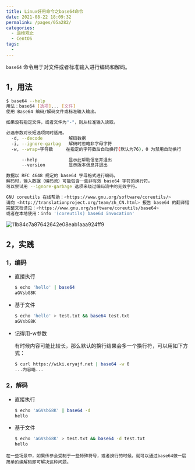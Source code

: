 ```yaml
---
title: Linux好用命令之base64命令
date: 2021-08-22 18:09:32
permalink: /pages/05a282/
categories:
  - 运维观止
  - CentOS
tags:
  - 
---
```


`base64` 命令用于对文件或者标准输入进行编码和解码。

## 1，用法

```bash
$ base64 --help
用法：base64 [选项]... [文件]
使用 Base64 编码/解码文件或标准输入输出。

如果没有指定文件，或者文件为"-"，则从标准输入读取。

必选参数对长短选项同时适用。
  -d, --decode          解码数据
  -i, --ignore-garbag   解码时忽略非字母字符
  -w, --wrap=字符数     在指定的字符数后自动换行(默认为76)，0 为禁用自动换行

      --help            显示此帮助信息并退出
      --version         显示版本信息并退出

数据以 RFC 4648 规定的 base64 字母格式进行编码。
解码时，输入数据（编码流）可能包含一些非有效 base64 字符的换行符。
可以尝试用 --ignore-garbage 选项来绕过编码流中的无效字符。

GNU coreutils 在线帮助：<https://www.gnu.org/software/coreutils/>
请向 <http://translationproject.org/team/zh_CN.html> 报告 base64 的翻译错误
完整文档请见：<https://www.gnu.org/software/coreutils/base64>
或者在本地使用：info '(coreutils) base64 invocation'
```

![11b84c7a87642642e08eab1aaa924ff9](https://tva2.sinaimg.cn/large/008k1Yt0ly1gtpq9ov797j60u01sx4qp02.jpg)

## 2，实践

### 1，编码

- 直接执行

  ```sh
  $ echo 'hello' | base64
  aGVsbG8K
  ```

- 基于文件

  ```sh
  $ echo 'hello' > test.txt && base64 test.txt
  aGVsbG8K
  ```

- 记得用-w参数

  有时候内容可能比较长，那么默认的换行结果会多一个换行符，可以用如下方式：

  ```sh
  $ curl https://wiki.eryajf.net | base64 -w 0
  ...内容略...
  ```

### 2，解码

- 直接执行

  ```sh
  $ echo 'aGVsbG8K' | base64 -d
  hello
  ```

- 基于文件

  ```sh
  $ echo 'aGVsbG8K' > test.txt && base64 -d test.txt
  hello
  ```

`在一些场景中，如果传参会受制于一些特殊符号，或者换行的时候，就可以通过base64做一层简单的编解码即可解决这种问题。`